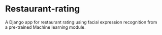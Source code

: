 # Restaurant-rating
A Django app for restaurant rating using facial expression recognition from a pre-trained Machine learning module.
